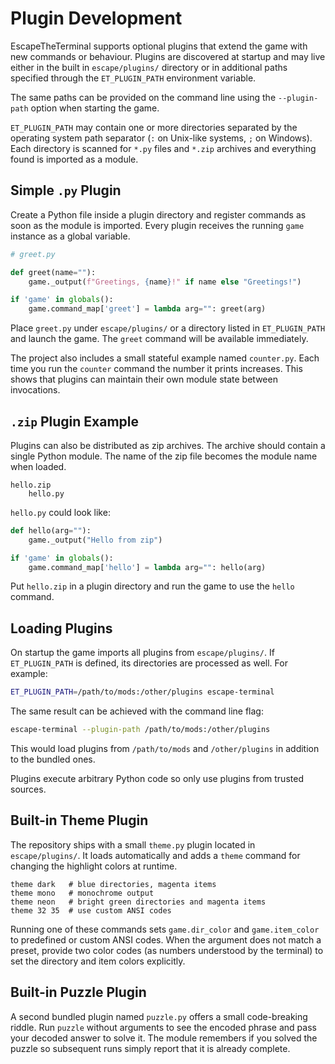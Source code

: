 # Plugin Development

EscapeTheTerminal supports optional plugins that extend the game with new commands or behaviour. Plugins are discovered at startup and may live either in the built in `escape/plugins/` directory or in additional paths specified through the `ET_PLUGIN_PATH` environment variable.

The same paths can be provided on the command line using the `--plugin-path` option when starting the game.

``ET_PLUGIN_PATH`` may contain one or more directories separated by the operating system path separator (``:`` on Unix-like systems, ``;`` on Windows). Each directory is scanned for ``*.py`` files and ``*.zip`` archives and everything found is imported as a module.

## Simple ``.py`` Plugin

Create a Python file inside a plugin directory and register commands as soon as the module is imported. Every plugin receives the running ``game`` instance as a global variable.

```python
# greet.py

def greet(name=""):
    game._output(f"Greetings, {name}!" if name else "Greetings!")

if 'game' in globals():
    game.command_map['greet'] = lambda arg="": greet(arg)
```

Place ``greet.py`` under ``escape/plugins/`` or a directory listed in ``ET_PLUGIN_PATH`` and launch the game. The ``greet`` command will be available immediately.

The project also includes a small stateful example named ``counter.py``. Each
time you run the ``counter`` command the number it prints increases. This shows
that plugins can maintain their own module state between invocations.

## ``.zip`` Plugin Example

Plugins can also be distributed as zip archives. The archive should contain a single Python module. The name of the zip file becomes the module name when loaded.

```text
hello.zip
    hello.py
```

`hello.py` could look like:

```python
def hello(arg=""):
    game._output("Hello from zip")

if 'game' in globals():
    game.command_map['hello'] = lambda arg="": hello(arg)
```

Put ``hello.zip`` in a plugin directory and run the game to use the ``hello`` command.

## Loading Plugins

On startup the game imports all plugins from ``escape/plugins/``. If ``ET_PLUGIN_PATH`` is defined, its directories are processed as well. For example:

```bash
ET_PLUGIN_PATH=/path/to/mods:/other/plugins escape-terminal
```

The same result can be achieved with the command line flag:

```bash
escape-terminal --plugin-path /path/to/mods:/other/plugins
```

This would load plugins from ``/path/to/mods`` and ``/other/plugins`` in addition to the bundled ones.

Plugins execute arbitrary Python code so only use plugins from trusted sources.

## Built-in Theme Plugin

The repository ships with a small ``theme.py`` plugin located in
``escape/plugins/``. It loads automatically and adds a ``theme`` command for
changing the highlight colors at runtime.

```
theme dark   # blue directories, magenta items
theme mono   # monochrome output
theme neon   # bright green directories and magenta items
theme 32 35  # use custom ANSI codes
```

Running one of these commands sets ``game.dir_color`` and ``game.item_color`` to
predefined or custom ANSI codes. When the argument does not match a preset,
provide two color codes (as numbers understood by the terminal) to set the
directory and item colors explicitly.


## Built-in Puzzle Plugin

A second bundled plugin named `puzzle.py` offers a small code-breaking riddle. Run `puzzle` without arguments to see the encoded phrase and pass your decoded answer to solve it. The module remembers if you solved the puzzle so subsequent runs simply report that it is already complete.
